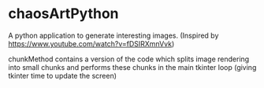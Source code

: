 # chaosArtPython
A python application to generate interesting images. 
(Inspired by https://www.youtube.com/watch?v=fDSIRXmnVvk)

chunkMethod contains a version of the code which splits image rendering into small chunks and performs these
chunks in the main tkinter loop (giving tkinter time to update the screen)
